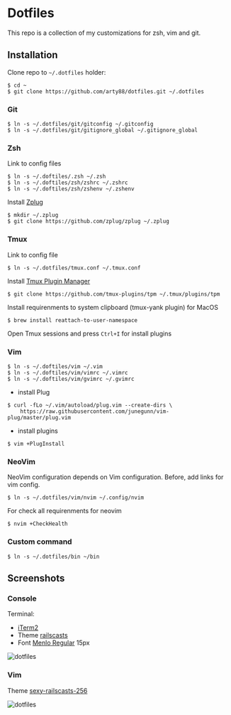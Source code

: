 # Dotfiles

This repo is a collection of my customizations for zsh, vim and git.

## Installation

Clone repo to `~/.dotfiles` holder:

```console
$ cd ~
$ git clone https://github.com/arty88/dotfiles.git ~/.dotfiles
```

### Git

```console
$ ln -s ~/.dotfiles/git/gitconfig ~/.gitconfig
$ ln -s ~/.dotfiles/git/gitignore_global ~/.gitignore_global
```

### Zsh

Link to config files

```console
$ ln -s ~/.doftiles/.zsh ~/.zsh
$ ln -s ~/.doftiles/zsh/zshrc ~/.zshrc
$ ln -s ~/.doftiles/zsh/zshenv ~/.zshenv
```

Install [Zplug](https://github.com/zplug/zplug)

```console
$ mkdir ~/.zplug
$ git clone https://github.com/zplug/zplug ~/.zplug
```

### Tmux

Link to config file

```console
$ ln -s ~/.dotfiles/tmux.conf ~/.tmux.conf
```

Install [Tmux Plugin Manager](https://github.com/tmux-plugins/tpm)

```console
$ git clone https://github.com/tmux-plugins/tpm ~/.tmux/plugins/tpm
```

Install requirenments to system clipboard (tmux-yank plugin) for MacOS

```console
$ brew install reattach-to-user-namespace
```

Open Tmux sessions and press `Ctrl+I` for install plugins


### Vim

```console
$ ln -s ~/.doftiles/vim ~/.vim
$ ln -s ~/.doftiles/vim/vimrc ~/.vimrc
$ ln -s ~/.doftiles/vim/gvimrc ~/.gvimrc
```
* install Plug

```console
$ curl -fLo ~/.vim/autoload/plug.vim --create-dirs \
    https://raw.githubusercontent.com/junegunn/vim-plug/master/plug.vim
```

* install plugins

```console
$ vim +PlugInstall
```


### NeoVim

NeoVim configuration depends on Vim configuration. Before, add links for vim config.

```console
$ ln -s ~/.dotfiles/vim/nvim ~/.config/nvim
```

For check all requirenments for neovim

```console
$ nvim +CheckHealth
```

### Custom command

```console
$ ln -s ~/.dotfiles/bin ~/bin
```

## Screenshots

### Console

Terminal:
* [iTerm2](https://www.iterm2.com/)
* Theme [railscasts](https://github.com/arty88/.dotfiles/blob/master/os/iterm2/railscasts.itermcolors)
* Font [Menlo Regular](https://github.com/arty88/.dotfiles/blob/master/os/fonts/Menlo-Regular.ttf) 15px

![dotfiles](https://github.com/arty88/.dotfiles/blob/master/screenshots/console.png)

### Vim

Theme [sexy-railscasts-256](https://github.com/arty88/sexy-railscasts-256-theme)

![dotfiles](https://github.com/arty88/.dotfiles/blob/master/screenshots/vim.png)
